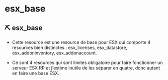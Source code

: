 # esx_base

<h2> ⛏️ esx_base </h2>

- Cette resource est une resource de base pour ESX qui comporte 4 resources bien distinctes : esx_licenses, esx_datastore, esx_addoninventory, esx_addonaccount. </br>

- Ce sont 4 resources qui sont limites obligatoire pour faire fonctionner un serveur ESX RP et j'estime inutile de les séparer en quatre, donc autant en faire une base ESX.</br>

